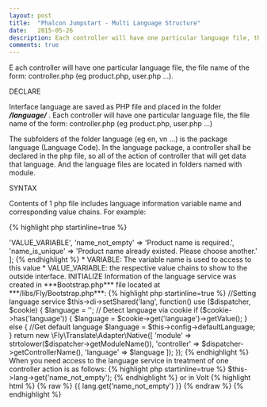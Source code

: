 ```yaml
---
layout: post
title:  "Phalcon Jumpstart - Multi Language Structure"
date:   2015-05-26
description: Each controller will have one particular language file, the file name of the form.
comments: true
---
```


<p class="intro">
    <span class="dropcap">E</span>
    ach controller will have one particular language file, the file name of the form: controller.php (eg product.php, user.php ...).
</p>

DECLARE

Interface language are saved as PHP file and placed in the folder ***/language/*** . Each controller will have one particular language file, the file name of the form: controller.php (eg product.php, user.php ...)

The subfolders of the folder language (eg en, vn ...) is the package language (Language Code). In the language package, a controller shall be declared in the php file, so all of the action of controller that will get data that language. And the language files are located in folders named with module.

SYNTAX

Contents of 1 php file includes language information variable name and corresponding value chains. For example:

{% highlight php startinline=true %}
<?php
return [
    'VARIABLE' => 'VALUE_VARIABLE',
    'name_not_empty' => 'Product name is required.',
    'name_is_unique' => 'Product name already existed. Please choose another.'
];
{% endhighlight %}

* VARIABLE: The variable name is used to access to this value
* VALUE_VARIABLE: the respective value chains to show to the outside interface.

INITIALIZE

Information of the language service was created in ***Bootstrap.php*** file located at ***/libs/Fly/Bootstrap.php***:

{% highlight php startinline=true %}
//Setting language service
$this->di->setShared('lang', function() use ($dispatcher, $cookie) {
    $language = '';

    // Detect language via cookie
    if ($cookie->has('language')) {
        $language = $cookie->get('language')->getValue();
    } else {
        //Get default language
        $language = $this->config->defaultLanguage;
    }

    return new \Fly\Translate\Adapter\Native([
        'module' => strtolower($dispatcher->getModuleName()),
        'controller' => $dispatcher->getControllerName(),
        'language' => $language
    ]);
});
{% endhighlight %}

When you need access to the language service in treatment of one controller action is as follows:

{% highlight php startinline=true %}
$this->lang->get('name_not_empty');
{% endhighlight %}

or in Volt

{% highlight html %}
{% raw %}
{{ lang.get('name_not_empty') }}
{% endraw %}
{% endhighlight %}

